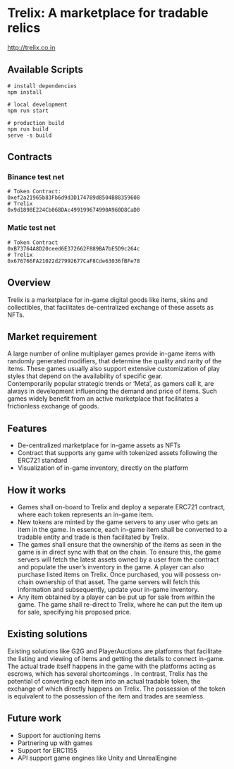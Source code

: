 # Trelix: A marketplace for tradable relics
http://trelix.co.in

## Available Scripts

``` 
# install dependencies
npm install

# local development
npm run start

# production build
npm run build
serve -s build
```

## Contracts
### Binance test net
```
# Token Contract:
0xef2a21965b83Fb6d9d3D174789d8504B88359608
# Trelix
0x9d1898E224Cb068DAc499199674990A960D8CaD0
```
### Matic test net
```
# Token Contract
0xB73764A8D20ceed6E372662F889BA7bE5D9c264c
# Trelix
0x676766FA21022d27992677CaF8Cde63036fBFe78
```

## Overview

Trelix is a marketplace for in-game digital goods like items, skins and collectibles, that facilitates de-centralized exchange of these assets as NFTs.

## Market requirement
A large number of online multiplayer games provide in-game items with randomly generated modifiers, that determine the quality and rarity of the items. These games usually also support extensive customization of play styles that depend on the availability of specific gear. Contemporarily popular strategic trends or ‘Meta’, as gamers call it, are always in development influencing the demand and price of items. Such games widely benefit from an active marketplace that facilitates a frictionless exchange of goods.

## Features
* De-centralized marketplace for in-game assets as NFTs
* Contract that supports any game with tokenized assets following the ERC721 standard
* Visualization of in-game inventory, directly on the platform

## How it works
* Games shall on-board to Trelix and deploy a separate ERC721 contract, where each token represents an in-game item.
* New tokens are minted by the game servers to any user who gets an item in the game. In essence, each in-game item shall be converted to a tradable entity and trade is then facilitated by Trelix.
* The games shall ensure that the ownership of the items as seen in the game is in direct sync with that on the chain. To ensure this, the game servers will fetch the latest assets owned by a user from the contract and populate the user’s inventory in the game. A player can also purchase listed items on Trelix. Once purchased, you will possess on-chain ownership of that asset. The game servers will fetch this information and subsequently, update your in-game inventory. 
* Any item obtained by a player can be put up for sale from within the game. The game shall re-direct to Trelix, where he can put the item up for sale, specifying his proposed price. 

## Existing solutions
Existing solutions like G2G and PlayerAuctions are platforms that facilitate the listing and viewing of items and getting the details to connect in-game. The actual trade itself happens in the game with the platforms acting as escrows, which has several shortcomings . In contrast, Trelix has the potential of converting each item into an actual tradable token, the exchange of which directly happens on Trelix. The possession of the token is equivalent to the possession of the item and trades are seamless.

## Future work
* Support for auctioning items
* Partnering up with games
* Support for ERC1155
* API support game engines like Unity and UnrealEngine
